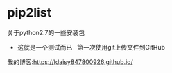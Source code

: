 # pip2list
关于python2.7的一些安装包

- 这就是一个测试而已  
  第一次使用git上传文件到GitHub   

我的博客:https://ldaisy847800926.github.io/

